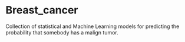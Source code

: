 # Breast_cancer
Collection of statistical and Machine Learning models for predicting the probability that somebody has a malign tumor.
